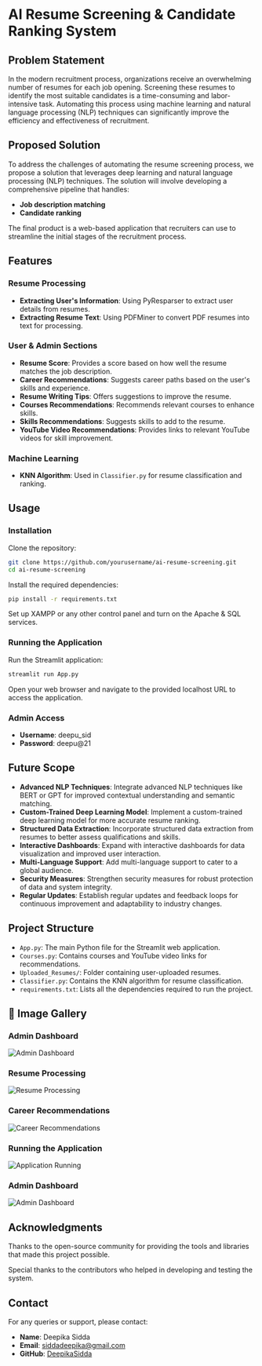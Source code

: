 # AI Resume Screening & Candidate Ranking System

## Problem Statement
In the modern recruitment process, organizations receive an overwhelming number of resumes for each job opening. Screening these resumes to identify the most suitable candidates is a time-consuming and labor-intensive task. Automating this process using machine learning and natural language processing (NLP) techniques can significantly improve the efficiency and effectiveness of recruitment.

## Proposed Solution
To address the challenges of automating the resume screening process, we propose a solution that leverages deep learning and natural language processing (NLP) techniques. The solution will involve developing a comprehensive pipeline that handles:

- **Job description matching**
- **Candidate ranking**

The final product is a web-based application that recruiters can use to streamline the initial stages of the recruitment process.

## Features
### Resume Processing
- **Extracting User's Information**: Using PyResparser to extract user details from resumes.
- **Extracting Resume Text**: Using PDFMiner to convert PDF resumes into text for processing.

### User & Admin Sections
- **Resume Score**: Provides a score based on how well the resume matches the job description.
- **Career Recommendations**: Suggests career paths based on the user's skills and experience.
- **Resume Writing Tips**: Offers suggestions to improve the resume.
- **Courses Recommendations**: Recommends relevant courses to enhance skills.
- **Skills Recommendations**: Suggests skills to add to the resume.
- **YouTube Video Recommendations**: Provides links to relevant YouTube videos for skill improvement.

### Machine Learning
- **KNN Algorithm**: Used in `Classifier.py` for resume classification and ranking.

## Usage
### Installation
Clone the repository:
```bash
git clone https://github.com/yourusername/ai-resume-screening.git
cd ai-resume-screening
```
Install the required dependencies:
```bash
pip install -r requirements.txt
```
Set up XAMPP or any other control panel and turn on the Apache & SQL services.

### Running the Application
Run the Streamlit application:
```bash
streamlit run App.py
```
Open your web browser and navigate to the provided localhost URL to access the application.

### Admin Access
- **Username**: deepu_sid
- **Password**: deepu@21

## Future Scope
- **Advanced NLP Techniques**: Integrate advanced NLP techniques like BERT or GPT for improved contextual understanding and semantic matching.
- **Custom-Trained Deep Learning Model**: Implement a custom-trained deep learning model for more accurate resume ranking.
- **Structured Data Extraction**: Incorporate structured data extraction from resumes to better assess qualifications and skills.
- **Interactive Dashboards**: Expand with interactive dashboards for data visualization and improved user interaction.
- **Multi-Language Support**: Add multi-language support to cater to a global audience.
- **Security Measures**: Strengthen security measures for robust protection of data and system integrity.
- **Regular Updates**: Establish regular updates and feedback loops for continuous improvement and adaptability to industry changes.

## Project Structure
- `App.py`: The main Python file for the Streamlit web application.
- `Courses.py`: Contains courses and YouTube video links for recommendations.
- `Uploaded_Resumes/`: Folder containing user-uploaded resumes.
- `Classifier.py`: Contains the KNN algorithm for resume classification.
- `requirements.txt`: Lists all the dependencies required to run the project.

## 📸 Image Gallery

### Admin Dashboard
![Admin Dashboard](screenshots/admin_dashboard.png)

### Resume Processing
![Resume Processing](screenshots/resume_processing.png)

### Career Recommendations
![Career Recommendations](screenshots/career_recommendations.png)

### Running the Application
![Application Running](screenshots/app_running.png)

### Admin Dashboard
![Admin Dashboard](screenshots/admin_dashboard.png)


## Acknowledgments
Thanks to the open-source community for providing the tools and libraries that made this project possible.

Special thanks to the contributors who helped in developing and testing the system.

## Contact
For any queries or support, please contact:

- **Name**: Deepika Sidda
- **Email**: siddadeepika@gmail.com
- **GitHub**: [DeepikaSidda](https://github.com/DeepikaSidda)

